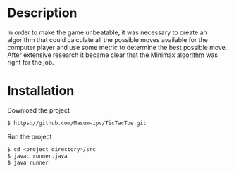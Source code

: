 # Description
In order to make the game unbeatable, it was necessary to create an algorithm that could calculate all the possible moves available for the computer player and use some metric to determine the best possible move. After extensive research it became clear that the Minimax [algorithm](https://en.wikipedia.org/wiki/Minimax) was right for the job.

# Installation
Download the project
```sh
$ https://github.com/Masum-ipv/TicTacToe.git
```
Run the project
```sh
$ cd <project directory>/src
$ javac runner.java
$ java runner
```
